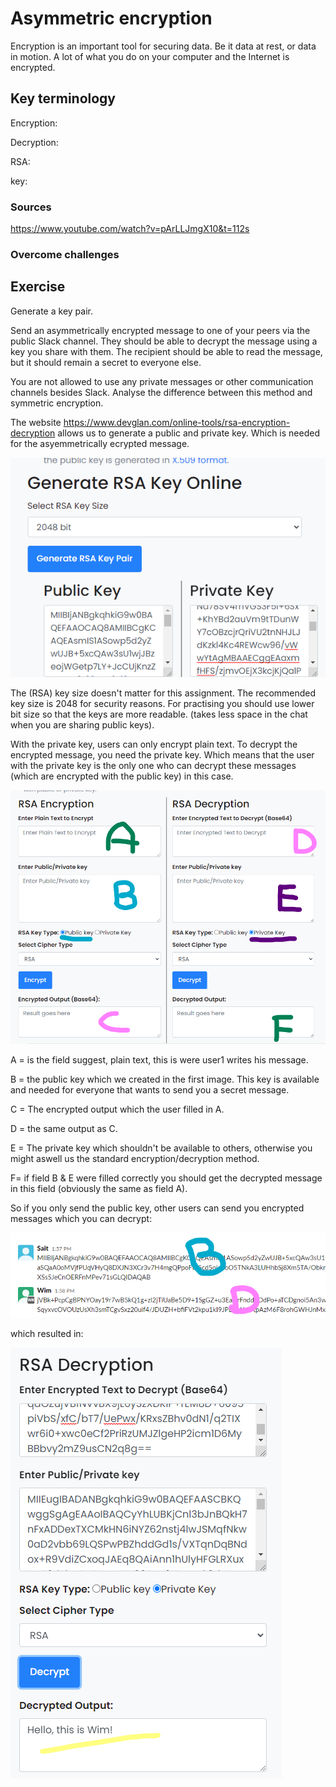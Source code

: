 # Asymmetric encryption
Encryption is an important tool for securing data. Be it data at rest, or data in motion. A lot of what you do on your computer and the Internet is encrypted.

## Key terminology
Encryption:

Decryption:

RSA:

key: 




### Sources

https://www.youtube.com/watch?v=pArLLJmgX10&t=112s

### Overcome challenges



## Exercise
Generate a key pair.

Send an asymmetrically encrypted message to one of your peers via the public Slack channel. They should be able to decrypt the message using a key you share with them. The recipient should be able to read the message, but it should remain a secret to everyone else.

You are not allowed to use any private messages or other communication channels besides Slack. Analyse the difference between this method and symmetric encryption.

The website https://www.devglan.com/online-tools/rsa-encryption-decryption
allows us to generate a public and private key. Which is needed for the asyemmetrically ecrypted message.  

![GenerateKeySS](../00_includes/SEC/SEC-05-01.png)

The (RSA) key size doesn't matter for this assignment. The recommended key size is 2048 for security reasons. For practising you should use lower bit size so that the keys are more readable. (takes less space in the chat when you are sharing public keys).  

With the private key, users can only encrypt plain text. To decrypt the encrypted message, you need the private key. Which means that the user with the private key is the only one who can decrypt these messages (which are encrypted with the public key) in this case.  

![GenerateKeySS](../00_includes/SEC/SEC-05-02.png)

A = is the field suggest, plain text, this is were user1 writes his message.

B = the public key which we created in the first image. This key is available and needed for everyone that wants to send you a secret message.

C = The encrypted output which the user filled in A. 

D = the same output as C.

E = The private key which shouldn't be available to others, otherwise you might aswell us the standard encryption/decryption method. 

F= if field B & E were filled correctly you should get the decrypted message in this field (obviously the same as field A). 

So if you only send the public key, other users can send you encrypted messages which you can decrypt:

![GenerateKeySS](../00_includes/SEC/SEC-05-03.png)

which resulted in: 

![GenerateKeySS](../00_includes/SEC/SEC-05-04.png)

